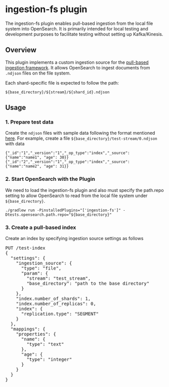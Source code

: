 # ingestion-fs plugin

The ingestion-fs plugin enables pull-based ingestion from the local file system into OpenSearch. It is primarily intended for local testing and development purposes to facilitate testing without setting up Kafka/Kinesis.

## Overview

This plugin implements a custom ingestion source for the [pull-based ingestion framework](https://docs.opensearch.org/docs/latest/api-reference/document-apis/pull-based-ingestion/). It allows OpenSearch to ingest documents from `.ndjson` files on the file system.

Each shard-specific file is expected to follow the path:
```
${base_directory}/${stream}/${shard_id}.ndjson
```

## Usage

### 1. Prepare test data

Create the `ndjson` files with sample data following the format mentioned [here](https://docs.opensearch.org/docs/latest/api-reference/document-apis/pull-based-ingestion/).
For example, create a file `${base_directory}/test-stream/0.ndjson` with data

```
{"_id":"1","_version":"1","_op_type":"index","_source":{"name":"name1", "age": 30}}
{"_id":"2","_version":"1","_op_type":"index","_source":{"name":"name2", "age": 31}}
```

### 2. Start OpenSearch with the Plugin

We need to load the ingestion-fs plugin and also must specify the path.repo setting to allow OpenSearch to read from
the local file system under `${base_directory}`.

```
./gradlew run -PinstalledPlugins="['ingestion-fs']" -Dtests.opensearch.path.repo="${base_directory}"
```

### 3. Create a pull-based index

Create an index by specifying ingestion source settings as follows

<pre>
PUT /test-index
{
  "settings": {
    "ingestion_source": {
      "type": "file",
      "param": {
        "stream": "test_stream",
        "base_directory": "path to the base directory"
      }
    },
    "index.number_of_shards": 1,
    "index.number_of_replicas": 0,
    "index": {
      "replication.type": "SEGMENT"
    }
  },
  "mappings": {
    "properties": {
      "name": {
        "type": "text"
      },
      "age": {
        "type": "integer"
      }
    }
  }
}
</pre>
